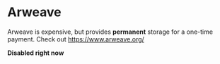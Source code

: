 # Arweave

Arweave is expensive, but provides **permanent** storage for a one-time payment. Check out <https://www.arweave.org/>

**Disabled right now**
